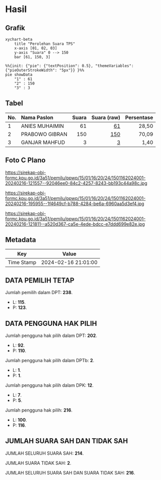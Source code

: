 # Hasil

## Grafik

```mermaid
xychart-beta
    title "Perolehan Suara TPS"
    x-axis [01, 02, 03]
    y-axis "Suara" 0 --> 150
    bar [61, 150, 3]
```

```mermaid
%%{init: {"pie": {"textPosition": 0.5}, "themeVariables": {"pieOuterStrokeWidth": "5px"}} }%%
pie showData
    "1" : 61
    "2" : 150
    "3" : 3
```

## Tabel

| No. | Nama Paslon    | Suara | Suara (raw) | Persentase |
|:--- |:-------------- | -----:| -----------:| ----------:|
| 1   | ANIES MUHAIMIN | 61    | [61][p-1]   | 28,50      |
| 2   | PRABOWO GIBRAN | 150   | [150][p-2]  | 70,09      |
| 3   | GANJAR MAHFUD  | 3     | [3][p-3]    | 1,40       |


[p-1]: https://github.com/gigit-pemilu/pemilu-2024-15-jambi/blob/main/pilpres/hitung-suara/sub/15-jambi/sub/01--kerinci/sub/16-siulak/sub/2024-siulak-kecil-hilir/sub/001-tps/sub/paslon-1.txt
[p-2]: https://github.com/gigit-pemilu/pemilu-2024-15-jambi/blob/main/pilpres/hitung-suara/sub/15-jambi/sub/01--kerinci/sub/16-siulak/sub/2024-siulak-kecil-hilir/sub/001-tps/sub/paslon-2.txt
[p-3]: https://github.com/gigit-pemilu/pemilu-2024-15-jambi/blob/main/pilpres/hitung-suara/sub/15-jambi/sub/01--kerinci/sub/16-siulak/sub/2024-siulak-kecil-hilir/sub/001-tps/sub/paslon-3.txt

## Foto C Plano

https://sirekap-obj-formc.kpu.go.id/3a51/pemilu/ppwp/15/01/16/20/24/1501162024001-20240216-121557--92046ee0-84c2-4257-8243-bb193c44a98c.jpg

https://sirekap-obj-formc.kpu.go.id/3a51/pemilu/ppwp/15/01/16/20/24/1501162024001-20240216-195955--1f4649cf-b788-4284-be6a-6960aa5d3ef4.jpg

https://sirekap-obj-formc.kpu.go.id/3a51/pemilu/ppwp/15/01/16/20/24/1501162024001-20240216-121811--a520d367-ca5e-4ede-bdcc-e7ddd699e82e.jpg


## Metadata

| Key        | Value               |
| ---------- | ------------------- |
| Time Stamp | 2024-02-16 21:01:00 |


## DATA PEMILIH TETAP

Jumlah pemilih dalam DPT: **238**.
 * L: **115**.
 * P: **123**.

## DATA PENGGUNA HAK PILIH

Jumlah pengguna hak pilih dalam DPT: **202**.
 * L: **92**.
 * P: **110**.

Jumlah pengguna hak pilih dalam DPTb: **2**.
 * L: **1**.
 * P: **1**.

Jumlah pengguna hak pilih dalam DPK: **12**.
 * L: **7**.
 * P: **5**.

Jumlah pengguna hak pilih: **216**.
 * L: **100**.
 * P: **116**.

## JUMLAH SUARA SAH DAN TIDAK SAH

JUMLAH SELURUH SUARA SAH: **214**.

JUMLAH SUARA TIDAK SAH: **2**.

JUMLAH SELURUH SUARA SAH DAN SUARA TIDAK SAH: **216**.


